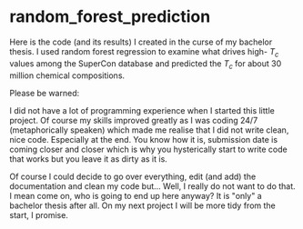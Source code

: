 # random_forest_prediction

Here is the code (and its results) I created in the curse of my bachelor thesis.
I used random forest regression to examine what drives high- $T_c$ values among the SuperCon
database and predicted the $T_c$ for about 30 million chemical compositions.

Please be warned: 

I did not have a lot of programming experience when I started this little project. 
Of course my skills improved greatly as I was coding 24/7 (metaphorically speaken) which made
me realise that I did not write clean, nice code. Especially at the end. You know how it is,
submission date is coming closer and closer which is why you hysterically start to write code 
that works but you leave it as dirty as it is. 

Of course I could decide to go over everything, edit (and add) the documentation and clean my code
but... Well, I really do not want to do that. I mean come on, who is going to end up here
anyway? It is "only" a bachelor thesis after all. 
On my next project I will be more tidy from the start, I promise.



